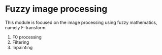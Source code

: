 Fuzzy image processing
=======================

This module is focused on the image processing using fuzzy mathematics, namely F-transform.

1. F0 processing
2. Filtering
3. Inpainting


